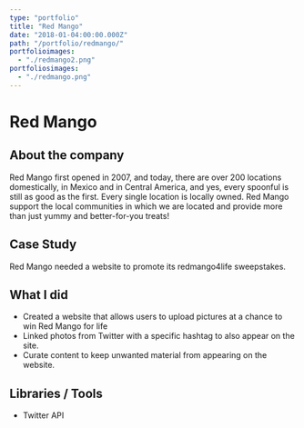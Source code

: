 ```yaml
---
type: "portfolio"
title: "Red Mango"
date: "2018-01-04:00:00.000Z"
path: "/portfolio/redmango/"
portfolioimages:
  - "./redmango2.png"
portfoliosimages:
  - "./redmango.png"
---
```


# Red Mango

## About the company
Red Mango first opened in 2007, and today, there are over 200 locations domestically, in Mexico and in Central America, and yes, every spoonful is still as good as the first. Every single location is locally owned. Red Mango support the local communities in which we are located and provide more than just yummy and better-for-you treats!

## Case Study

Red Mango needed a website to promote its redmango4life sweepstakes. 

## What I did
- Created a website that allows users to upload pictures at a chance to win Red Mango for life
- Linked photos from Twitter with a specific hashtag to also appear on the site.
- Curate content to keep unwanted material from appearing on the website.

## Libraries / Tools
- Twitter API